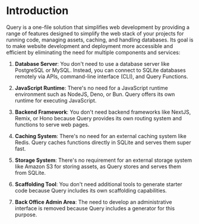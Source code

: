 <div>
    <svg class="w-full text-slate-900 h-[140px] md:h-[245px] mb-8 dark:text-white" aria-hidden="true">
        <title>Q|ery.</title>
        <use href="#icon-query-logo" />
    </svg>
</div>

# Introduction

Query is a one-file solution that simplifies web development by providing a range of features designed to simplify the web stack of your projects for running code, managing assets, caching, and handling databases. Its goal is to make website development and deployment more accessible and efficient by eliminating the need for multiple components and services:

1. **Database Server**: You don't need to use a database server like PostgreSQL or MySQL. Instead, you can connect to SQLite databases remotely via APIs, command-line interface (CLI), and Query Functions.

1. **JavaScript Runtime**: There's no need for a JavaScript runtime environment such as NodeJS, Deno, or Bun. Query offers its own runtime for executing JavaScript.

1. **Backend Framework**: You don't need backend frameworks like NextJS, Remix, or Hono because Query provides its own routing system and functions to serve web pages.

1. **Caching System**: There's no need for an external caching system like Redis. Query caches functions directly in SQLite and serves them super fast.

1. **Storage System**: There's no requirement for an external storage system like Amazon S3 for storing assets, as Query stores and serves them from SQLite.

1. **Scaffolding Tool**: You don't need additional tools to generate starter code because Query includes its own scaffolding capabilities.

1. **Back Office Admin Area**: The need to develop an administrative interface is removed because Query includes a generator for this purpose.

